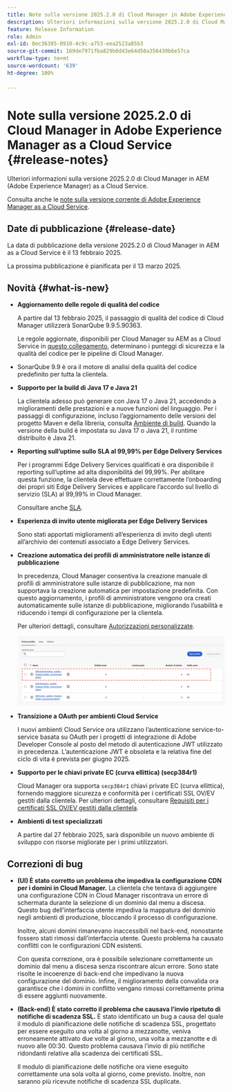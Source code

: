 ```yaml
---
title: Note sulla versione 2025.2.0 di Cloud Manager in Adobe Experience Manager as a Cloud Service
description: Ulteriori informazioni sulla versione 2025.2.0 di Cloud Manager in AEM as a Cloud Service.
feature: Release Information
role: Admin
exl-id: 0ec36385-0910-4c9c-a753-eea2523a85b3
source-git-commit: 169de7971fba829b0d43e64d50a356439b6e57ca
workflow-type: tm+mt
source-wordcount: '639'
ht-degree: 100%

---
```


# Note sulla versione 2025.2.0 di Cloud Manager in Adobe Experience Manager as a Cloud Service {#release-notes}

<!-- https://wiki.corp.adobe.com/pages/viewpage.action?pageId=3389843928 -->

Ulteriori informazioni sulla versione 2025.2.0 di Cloud Manager in AEM (Adobe Experience Manager) as a Cloud Service.


Consulta anche le [note sulla versione corrente di Adobe Experience Manager as a Cloud Service](/help/release-notes/release-notes-cloud/release-notes-current.md).

## Date di pubblicazione {#release-date}

La data di pubblicazione della versione 2025.2.0 di Cloud Manager in AEM as a Cloud Service è il 13 febbraio 2025.

La prossima pubblicazione è pianificata per il 13 marzo 2025.

## Novità {#what-is-new}

* **Aggiornamento delle regole di qualità del codice**

  A partire dal 13 febbraio 2025, il passaggio di qualità del codice di Cloud Manager utilizzerà SonarQube 9.9.5.90363.

  Le regole aggiornate, disponibili per Cloud Manager su AEM as a Cloud Service in [questo collegamento](/help/implementing/cloud-manager/code-quality-testing.md#understanding-code-quality-rules), determinano i punteggi di sicurezza e la qualità del codice per le pipeline di Cloud Manager.

* SonarQube 9.9 è ora il motore di analisi della qualità del codice predefinito per tutta la clientela.

* **Supporto per la build di Java 17 e Java 21**

  La clientela adesso può generare con Java 17 o Java 21, accedendo a miglioramenti delle prestazioni e a nuove funzioni del linguaggio. Per i passaggi di configurazione, incluso l’aggiornamento delle versioni del progetto Maven e della libreria, consulta [Ambiente di build](/help/implementing/cloud-manager/getting-access-to-aem-in-cloud/build-environment-details.md). Quando la versione della build è impostata su Java 17 o Java 21, il runtime distribuito è Java 21.

* **Reporting sull’uptime sullo SLA al 99,99% per Edge Delivery Services**

  Per i programmi Edge Delivery Services qualificati è ora disponibile il reporting sull’uptime ad alta disponibilità del 99,99%. Per abilitare questa funzione, la clientela deve effettuare correttamente l’onboarding dei propri siti Edge Delivery Services e applicare l’accordo sul livello di servizio (SLA) al 99,99% in Cloud Manager.

  Consultare anche [SLA](/help/implementing/cloud-manager/getting-access-to-aem-in-cloud/creating-production-programs.md#sla).

* **Esperienza di invito utente migliorata per Edge Delivery Services**

  Sono stati apportati miglioramenti all’esperienza di invito degli utenti all’archivio dei contenuti associato a Edge Delivery Services. <!-- CMGR-65331 -->

* **Creazione automatica dei profili di amministratore nelle istanze di pubblicazione**

  In precedenza, Cloud Manager consentiva la creazione manuale di profili di amministratore sulle istanze di pubblicazione, ma non supportava la creazione automatica per impostazione predefinita. Con questo aggiornamento, i profili di amministratore vengono ora creati automaticamente sulle istanze di pubblicazione, migliorando l’usabilità e riducendo i tempi di configurazione per la clientela.

  Per ulteriori dettagli, consultare [Autorizzazioni personalizzate](/help/implementing/cloud-manager/custom-permissions.md).

  ![Filtro attività pipeline](/help/implementing/cloud-manager/release-notes/assets/product-profiles.png)

* **Transizione a OAuth per ambienti Cloud Service**

  I nuovi ambienti Cloud Service ora utilizzano l’autenticazione service-to-service basata su OAuth per i progetti di integrazione di Adobe Developer Console al posto del metodo di autenticazione JWT utilizzato in precedenza. L’autenticazione JWT è obsoleta e la relativa fine del ciclo di vita è prevista per giugno 2025.

* **Supporto per le chiavi private EC (curva ellittica) (secp384r1)**

  Cloud Manager ora supporta `secp384r1` chiavi private EC (curva ellittica), fornendo maggiore sicurezza e conformità per i certificati SSL OV/EV gestiti dalla clientela.
Per ulteriori dettagli, consultare [Requisiti per i certificati SSL OV/EV gestiti dalla clientela](/help/implementing/cloud-manager/managing-ssl-certifications/introduction-to-ssl-certificates.md#requirements). <!-- CMGR-63636 -->

* **Ambienti di test specializzati**

  A partire dal 27 febbraio 2025, sarà disponibile un nuovo ambiente di sviluppo con risorse migliorate per i primi utilizzatori.


<!--
## Private beta program {#private-beta-program}

Be a part of Cloud Manager's private beta program and have a chance to test upcoming features. -->


## Correzioni di bug

* **(UI) È stato corretto un problema che impediva la configurazione CDN per i domini in Cloud Manager.**
La clientela che tentava di aggiungere una configurazione CDN in Cloud Manager riscontrava un errore di schermata durante la selezione di un dominio dal menu a discesa. Questo bug dell’interfaccia utente impediva la mappatura del dominio negli ambienti di produzione, bloccando il processo di configurazione.

  Inoltre, alcuni domini rimanevano inaccessibili nel back-end, nonostante fossero stati rimossi dall’interfaccia utente. Questo problema ha causato conflitti con le configurazioni CDN esistenti.

  Con questa correzione, ora è possibile selezionare correttamente un dominio dal menu a discesa senza riscontrare alcun errore. Sono state risolte le incoerenze di back-end che impedivano la nuova configurazione del dominio. Infine, il miglioramento della convalida ora garantisce che i domini in conflitto vengano rimossi correttamente prima di essere aggiunti nuovamente.<!-- CMGR-64888 -->
* **(Back-end) È stato corretto il problema che causava l’invio ripetuto di notifiche di scadenza SSL.**
È stato identificato un bug a causa del quale il modulo di pianificazione delle notifiche di scadenza SSL, progettato per essere eseguito una volta al giorno a mezzanotte, veniva erroneamente attivato due volte al giorno, una volta a mezzanotte e di nuovo alle 00:30. Questo problema causava l’invio di più notifiche ridondanti relative alla scadenza dei certificati SSL.

  Il modulo di pianificazione delle notifiche ora viene eseguito correttamente una sola volta al giorno, come previsto. Inoltre, non saranno più ricevute notifiche di scadenza SSL duplicate. <!-- CMGR-64748 -->




<!-- ## Known issues {#known-issues} -->
